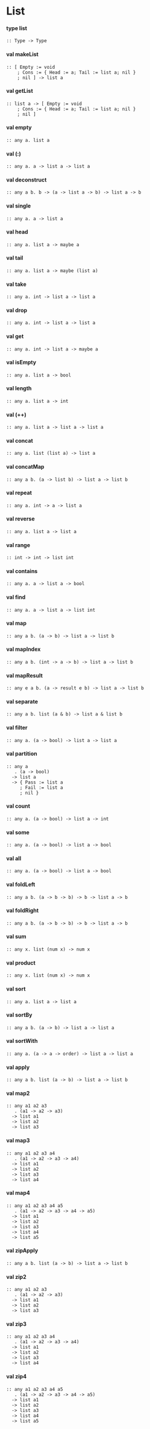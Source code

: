 # List
<a name="type-list"></a>
#### type list
```
:: Type -> Type
```
<a name="makeList"></a>
#### val makeList
```
:: [ Empty := void
    ; Cons := { Head := a; Tail := list a; nil }
    ; nil ] -> list a
```
<a name="getList"></a>
#### val getList
```
:: list a -> [ Empty := void
    ; Cons := { Head := a; Tail := list a; nil }
    ; nil ]
```
<a name="empty"></a>
#### val empty
```
:: any a. list a
```
<a name="(:)"></a>
#### val (:)
```
:: any a. a -> list a -> list a
```
<a name="deconstruct"></a>
#### val deconstruct
```
:: any a b. b -> (a -> list a -> b) -> list a -> b
```
<a name="single"></a>
#### val single
```
:: any a. a -> list a
```
<a name="head"></a>
#### val head
```
:: any a. list a -> maybe a
```
<a name="tail"></a>
#### val tail
```
:: any a. list a -> maybe (list a)
```
<a name="take"></a>
#### val take
```
:: any a. int -> list a -> list a
```
<a name="drop"></a>
#### val drop
```
:: any a. int -> list a -> list a
```
<a name="get"></a>
#### val get
```
:: any a. int -> list a -> maybe a
```
<a name="isEmpty"></a>
#### val isEmpty
```
:: any a. list a -> bool
```
<a name="length"></a>
#### val length
```
:: any a. list a -> int
```
<a name="(++)"></a>
#### val (++)
```
:: any a. list a -> list a -> list a
```
<a name="concat"></a>
#### val concat
```
:: any a. list (list a) -> list a
```
<a name="concatMap"></a>
#### val concatMap
```
:: any a b. (a -> list b) -> list a -> list b
```
<a name="repeat"></a>
#### val repeat
```
:: any a. int -> a -> list a
```
<a name="reverse"></a>
#### val reverse
```
:: any a. list a -> list a
```
<a name="range"></a>
#### val range
```
:: int -> int -> list int
```
<a name="contains"></a>
#### val contains
```
:: any a. a -> list a -> bool
```
<a name="find"></a>
#### val find
```
:: any a. a -> list a -> list int
```
<a name="map"></a>
#### val map
```
:: any a b. (a -> b) -> list a -> list b
```
<a name="mapIndex"></a>
#### val mapIndex
```
:: any a b. (int -> a -> b) -> list a -> list b
```
<a name="mapResult"></a>
#### val mapResult
```
:: any e a b. (a -> result e b) -> list a -> list b
```
<a name="separate"></a>
#### val separate
```
:: any a b. list (a & b) -> list a & list b
```
<a name="filter"></a>
#### val filter
```
:: any a. (a -> bool) -> list a -> list a
```
<a name="partition"></a>
#### val partition
```
:: any a
   . (a -> bool)
  -> list a
  -> { Pass := list a
     ; Fail := list a
     ; nil }
```
<a name="count"></a>
#### val count
```
:: any a. (a -> bool) -> list a -> int
```
<a name="some"></a>
#### val some
```
:: any a. (a -> bool) -> list a -> bool
```
<a name="all"></a>
#### val all
```
:: any a. (a -> bool) -> list a -> bool
```
<a name="foldLeft"></a>
#### val foldLeft
```
:: any a b. (a -> b -> b) -> b -> list a -> b
```
<a name="foldRight"></a>
#### val foldRight
```
:: any a b. (a -> b -> b) -> b -> list a -> b
```
<a name="sum"></a>
#### val sum
```
:: any x. list (num x) -> num x
```
<a name="product"></a>
#### val product
```
:: any x. list (num x) -> num x
```
<a name="sort"></a>
#### val sort
```
:: any a. list a -> list a
```
<a name="sortBy"></a>
#### val sortBy
```
:: any a b. (a -> b) -> list a -> list a
```
<a name="sortWith"></a>
#### val sortWith
```
:: any a. (a -> a -> order) -> list a -> list a
```
<a name="apply"></a>
#### val apply
```
:: any a b. list (a -> b) -> list a -> list b
```
<a name="map2"></a>
#### val map2
```
:: any a1 a2 a3
   . (a1 -> a2 -> a3)
  -> list a1
  -> list a2
  -> list a3
```
<a name="map3"></a>
#### val map3
```
:: any a1 a2 a3 a4
   . (a1 -> a2 -> a3 -> a4)
  -> list a1
  -> list a2
  -> list a3
  -> list a4
```
<a name="map4"></a>
#### val map4
```
:: any a1 a2 a3 a4 a5
   . (a1 -> a2 -> a3 -> a4 -> a5)
  -> list a1
  -> list a2
  -> list a3
  -> list a4
  -> list a5
```
<a name="zipApply"></a>
#### val zipApply
```
:: any a b. list (a -> b) -> list a -> list b
```
<a name="zip2"></a>
#### val zip2
```
:: any a1 a2 a3
   . (a1 -> a2 -> a3)
  -> list a1
  -> list a2
  -> list a3
```
<a name="zip3"></a>
#### val zip3
```
:: any a1 a2 a3 a4
   . (a1 -> a2 -> a3 -> a4)
  -> list a1
  -> list a2
  -> list a3
  -> list a4
```
<a name="zip4"></a>
#### val zip4
```
:: any a1 a2 a3 a4 a5
   . (a1 -> a2 -> a3 -> a4 -> a5)
  -> list a1
  -> list a2
  -> list a3
  -> list a4
  -> list a5
```
